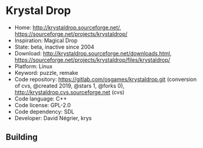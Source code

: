 # Krystal Drop

- Home: http://krystaldrop.sourceforge.net/, https://sourceforge.net/projects/krystaldrop/
- Inspiration: Magical Drop
- State: beta, inactive since 2004
- Download: http://krystaldrop.sourceforge.net/downloads.html, https://sourceforge.net/projects/krystaldrop/files/krystaldrop/
- Platform: Linux
- Keyword: puzzle, remake
- Code repository: https://gitlab.com/osgames/krystaldrop.git (conversion of cvs, @created 2019, @stars 1, @forks 0), http://krystaldrop.cvs.sourceforge.net (cvs)
- Code language: C++
- Code license: GPL-2.0
- Code dependency: SDL
- Developer: David Négrier, krys

## Building
